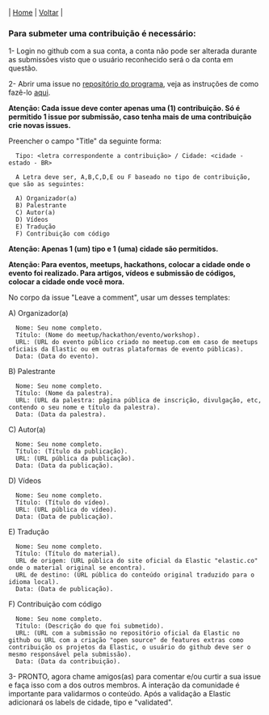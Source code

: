 | [Home](https://elastic.github.io/Elastic-Recognition-Program/) | [Voltar](https://elastic.github.io/Elastic-Recognition-Program/brazil) |

### Para submeter uma contribuição é necessário: ###

1- Login no github com a sua conta, a conta não pode ser alterada durante as submissões visto que o usuário reconhecido será o da conta em questão.

2- Abrir uma issue no [repositório do programa](https://github.com/elastic/Elastic-Fantastic-Recognition-Program/issues), veja as instruções de como fazê-lo [aqui](https://help.github.com/en/articles/creating-an-issue).

**Atenção: Cada issue deve conter apenas uma (1) contribuição. Só é permitido 1 issue por submissão, caso tenha mais de uma contribuição crie novas issues.**

Preencher o campo "Title" da seguinte forma: 

      Tipo: <letra correspondente a contribuição> / Cidade: <cidade - estado - BR>
      
      A Letra deve ser, A,B,C,D,E ou F baseado no tipo de contribuição, que são as seguintes:
      
      A) Organizador(a)
      B) Palestrante
      C) Autor(a)
      D) Vídeos
      E) Tradução
      F) Contribuição com código
      
**Atenção: Apenas 1 (um) tipo e 1 (uma) cidade são permitidos.**

**Atenção: Para eventos, meetups, hackathons, colocar a cidade onde o evento foi realizado. Para artigos, vídeos e submissão de códigos, colocar a cidade onde você mora.**

No corpo da issue "Leave a comment", usar um desses templates:

A) Organizador(a)

      Nome: Seu nome completo.
      Título: (Nome do meetup/hackathon/evento/workshop).
      URL: (URL do evento público criado no meetup.com em caso de meetups oficiais da Elastic ou em outras plataformas de evento públicas).
      Data: (Data do evento).

B) Palestrante

      Nome: Seu nome completo.
      Título: (Nome da palestra).
      URL: (URL da palestra: página pública de inscrição, divulgação, etc, contendo o seu nome e título da palestra).
      Data: (Data da palestra).

C) Autor(a)
      
      Nome: Seu nome completo.
      Título: (Título da publicação).
      URL: (URL pública da publicação).
      Data: (Data da publicação).

D) Vídeos

      Nome: Seu nome completo.
      Título: (Título do vídeo).
      URL: (URL pública do vídeo).
      Data: (Data de publicação).

E) Tradução

      Nome: Seu nome completo.
      Título: (Título do material).
      URL de origem: (URL pública do site oficial da Elastic "elastic.co" onde o material original se encontra).
      URL de destino: (URL pública do conteúdo original traduzido para o idioma local).
      Data: (Data de publicação).

F) Contribuição com código

      Nome: Seu nome completo.
      Título: (Descrição do que foi submetido).
      URL: (URL com a submissão no repositório oficial da Elastic no github ou URL com a criação "open source" de features extras como contribuição os projetos da Elastic, o usuário do github deve ser o mesmo responsável pela submissão).
      Data: (Data da contribuição).

3- PRONTO, agora chame amigos(as) para comentar e/ou curtir a sua issue e faça isso com a dos outros membros. A interação da comunidade é importante para validarmos o conteúdo. Após a validação a Elastic adicionará os labels de cidade, tipo e "validated".
